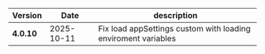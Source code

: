 | Version | Date | description |
|---|---|---|
| **4.0.10** | 2025-10-11 | Fix load appSettings custom with loading enviroment variables |
